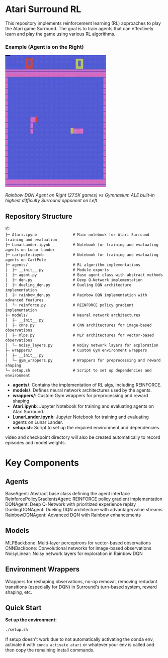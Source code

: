 # Atari Surround RL

This repository implements reinforcement learning (RL) approaches to play the Atari game Surround. The goal is to train agents that can effectively learn and play the game using various RL algorithms.

### Example (Agent is on the Right)

[![Atari Surround RL Demo](assets/rainbow_dqn_27500.gif)](https://youtube.com/v/pOTpUfn1w1o)

<em>Rainbow DQN Agent on Right (27.5K games) vs Gymnasium ALE built-in highest difficulty Surround opponent on Left</em> 

## Repository Structure
```
📦 
├─ Atari.ipynb                # Main notebook for Atari Surround training and evaluation
├─ LunarLander.ipynb          # Notebook for training and evaluating agents on Lunar Lander
├─ cartpole.ipynb             # Notebook for training and evaluating agents on CartPole
├─ agents/                    # RL algorithm implementations
│  ├─ __init__.py             # Module exports
│  ├─ agent.py                # Base agent class with abstract methods
│  ├─ dqn.py                  # Deep Q-Network implementation
│  ├─ dueling_dqn.py          # Dueling DQN architecture implementation
│  ├─ rainbow_dqn.py          # Rainbow DQN implementation with advanced features
│  └─ reinforce.py            # REINFORCE policy gradient implementation
├─ models/                    # Neural network architectures
│  ├─ __init__.py             
│  ├─ cnns.py                 # CNN architectures for image-based observations
│  ├─ mlps.py                 # MLP architectures for vector-based observations
│  └─ noisy_layers.py         # Noisy network layers for exploration
├─ wrappers/                  # Custom Gym environment wrappers
│  ├─ __init__.py
│  └─ gym_wrappers.py         # Wrappers for preprocessing and reward shaping
└─ setup.sh                   # Script to set up dependencies and environment
```

- **agents/**: Contains the implementation of RL algs, including REINFORCE.
- **models/**: Defines neural network architectures used by the agents.
- **wrappers/**: Custom Gym wrappers for preprocessing and reward shaping.
- **Atari.ipynb**: Jupyter Notebook for training and evaluating agents on Atari Surround.
- **LunarLander.ipynb**: Jupyter Notebook for training and evaluating agents on Lunar Lander.
- **setup.sh**: Script to set up the required environment and dependencies.

video and checkpoint directory will also be created automatically to record episodes and model weights.

# Key Components
## Agents

BaseAgent: Abstract base class defining the agent interface
ReinforcePolicyGradientsAgent: REINFORCE policy gradient implementation
DQNAgent: Deep Q-Network with prioritized experience replay
DuelingDQNAgent: Dueling DQN architecture with advantage/value streams
RainbowDQNAgent: Advanced DQN with Rainbow enhancements

## Models

MLPBackbone: Multi-layer perceptrons for vector-based observations
CNNBackbone: Convolutional networks for image-based observations
NoisyLinear: Noisy network layers for exploration in Rainbow DQN

## Environment Wrappers

Wrappers for reshaping observations, no-op removal, removing redudant transitions (especially for DQN) in Surround's turn-based system, reward shaping, etc.

## Quick Start 

**Set up the environment:**
```sh
./setup.sh
```

If setup doesn't work due to not automatically activating the conda env, activate it with `conda activate atari` or whatever your env is called and then copy the remaining install commands.

